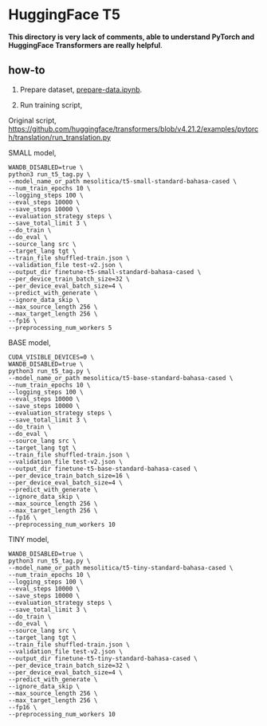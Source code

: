 # HuggingFace T5

**This directory is very lack of comments, able to understand PyTorch and HuggingFace Transformers are really helpful**.

## how-to

1. Prepare dataset, [prepare-data.ipynb](prepare-data.ipynb).

2. Run training script,

Original script, https://github.com/huggingface/transformers/blob/v4.21.2/examples/pytorch/translation/run_translation.py

SMALL model,
```
WANDB_DISABLED=true \
python3 run_t5_tag.py \
--model_name_or_path mesolitica/t5-small-standard-bahasa-cased \
--num_train_epochs 10 \
--logging_steps 100 \
--eval_steps 10000 \
--save_steps 10000 \
--evaluation_strategy steps \
--save_total_limit 3 \
--do_train \
--do_eval \
--source_lang src \
--target_lang tgt \
--train_file shuffled-train.json \
--validation_file test-v2.json \
--output_dir finetune-t5-small-standard-bahasa-cased \
--per_device_train_batch_size=32 \
--per_device_eval_batch_size=4 \
--predict_with_generate \
--ignore_data_skip \
--max_source_length 256 \
--max_target_length 256 \
--fp16 \
--preprocessing_num_workers 5
```

BASE model,
```
CUDA_VISIBLE_DEVICES=0 \
WANDB_DISABLED=true \
python3 run_t5_tag.py \
--model_name_or_path mesolitica/t5-base-standard-bahasa-cased \
--num_train_epochs 10 \
--logging_steps 100 \
--eval_steps 10000 \
--save_steps 10000 \
--evaluation_strategy steps \
--save_total_limit 3 \
--do_train \
--do_eval \
--source_lang src \
--target_lang tgt \
--train_file shuffled-train.json \
--validation_file test-v2.json \
--output_dir finetune-t5-base-standard-bahasa-cased \
--per_device_train_batch_size=16 \
--per_device_eval_batch_size=4 \
--predict_with_generate \
--ignore_data_skip \
--max_source_length 256 \
--max_target_length 256 \
--fp16 \
--preprocessing_num_workers 10
```

TINY model,
```
WANDB_DISABLED=true \
python3 run_t5_tag.py \
--model_name_or_path mesolitica/t5-tiny-standard-bahasa-cased \
--num_train_epochs 10 \
--logging_steps 100 \
--eval_steps 10000 \
--save_steps 10000 \
--evaluation_strategy steps \
--save_total_limit 3 \
--do_train \
--do_eval \
--source_lang src \
--target_lang tgt \
--train_file shuffled-train.json \
--validation_file test-v2.json \
--output_dir finetune-t5-tiny-standard-bahasa-cased \
--per_device_train_batch_size=32 \
--per_device_eval_batch_size=4 \
--predict_with_generate \
--ignore_data_skip \
--max_source_length 256 \
--max_target_length 256 \
--fp16 \
--preprocessing_num_workers 10
```